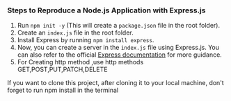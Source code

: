 ### Steps to Reproduce a Node.js Application with Express.js

1. Run `npm init -y` (This will create a `package.json` file in the root folder).
2. Create an `index.js` file in the root folder.
3. Install Express by running `npm install express`.
4. Now, you can create a server in the `index.js` file using Express.js. You can also refer to the official [Express documentation](https://expressjs.com/) for more guidance.
5. For Creating http method ,use http methods GET,POST,PUT,PATCH,DELETE


If you want to clone this project, after cloning it to your local machine, don't forget to run npm install in the terminal
